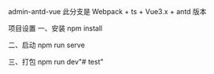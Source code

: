 admin-antd-vue
此分支是 Webpack + ts + Vue3.x + antd 版本

项目设置
一、安装
npm install

二、启动
npm run serve

三、打包
npm run dev"# test" 
